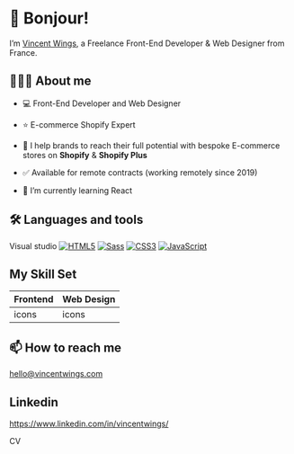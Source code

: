 # 👋 Bonjour!
I’m [Vincent Wings](http://vincentwings.com), a Freelance Front-End Developer & Web Designer from France.

## 👨🏻‍💻 About me
* 💻 Front-End Developer and Web Designer
* ⭐️ E-commerce Shopify Expert
* 🚀 I help brands to reach their full potential with bespoke E-commerce stores on **Shopify** & **Shopify Plus**
* ✅ Available for remote contracts (working remotely since 2019)

* 🌱 I’m currently learning React

## 🛠️ Languages and tools
Visual studio
[![HTML5](https://img.shields.io/badge/-HTML5-000?&logo=HTML5&logoColor=E34F26&logoColor=F7DF1E)](https://www.w3.org/html/)
[![Sass](https://img.shields.io/badge/-Sass-000?&logo=Sass&logoColor=CC6699&logoColor=F7DF1E)](https://sass-lang.com)
[![CSS3](https://img.shields.io/badge/-CSS3-000?&logo=CSS3&logoColor=1572B6&logoColor=F7DF1E)](https://developer.mozilla.org/fr/docs/Web/CSS)
[![JavaScript](https://img.shields.io/badge/-JavaScript-000?&logo=JavaScript&logoColor=F7DF1E)](https://developer.mozilla.org/en-US/docs/Web/JavaScript)

## My Skill Set
| Frontend | Web Design |
| --- | --- |
| icons | icons |

## 📫 How to reach me
hello@vincentwings.com

## Linkedin
https://www.linkedin.com/in/vincentwings/

CV

<!---
VincentWings/VincentWings is a ✨ special ✨ repository because its `README.md` (this file) appears on your GitHub profile.
You can click the Preview link to take a look at your changes.
--->
